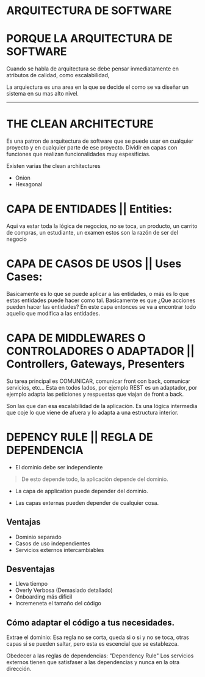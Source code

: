 # ARQUITECTURA DE SOFTWARE 
# PORQUE LA ARQUITECTURA DE SOFTWARE 

Cuando se habla de arquitectura se debe pensar inmediatamente en atributos de calidad, como escalabilidad, 

La arquiectura es una area en la que se decide el como se va diseñar un sistema en su  mas alto nivel. 

---
# THE CLEAN ARCHITECTURE
Es una patron de arquitectura de software que se puede usar en cualquier proyecto y en cualquier parte de ese proyecto. 
Dividir en capas con funciones que realizan funcionalidades muy espesificias.

Existen varias the clean architectures 
- Onion
- Hexagonal


# CAPA DE ENTIDADES || Entities: 
Aqui va estar toda la lógica de negocios, no se toca, un producto, un carrito de compras, un estudiante, un examen estos son la razón de ser del negocio  


# CAPA DE CASOS DE USOS || Uses Cases:
Basicamente es lo que se puede aplicar a las entidades, o más es lo que estas entidades puede hacer como tal. Basicamente es que ¿Que acciones pueden hacer las entidades? En este capa entonces se va a encontrar todo aquello que modifica a las entidades.


# CAPA DE MIDDLEWARES O CONTROLADORES O ADAPTADOR || Controllers, Gateways, Presenters

Su tarea principal es COMUNICAR, comunicar front con back, comunicar servicios, etc...
Esta en todos lados, por ejemplo REST es un adaptador, por ejemplo adapta las peticiones y respuestas que viajan de front a back. 

Son las que dan esa escalabilidad de la aplicación. Es una lógica intermedia que coje lo que viene de afuera y lo adapta a una estructura interior. 

# DEPENCY RULE || REGLA DE DEPENDENCIA
- El dominio debe ser independiente
> De esto depende todo, la aplicación depende del dominio. 
- La capa de application puede depender del dominio.
>
- Las capas externas pueden depender de cualquier cosa.
>

## Ventajas
- Dominio separado
- Casos de uso independientes
- Servicios externos intercambiables 

## Desventajas
- Lleva tiempo
- Overly Verbosa (Demasiado detallado)
- Onboarding más dificil
- Incremeneta el tamaño del código 

## Cómo adaptar el código a tus necesidades.

Extrae el dominio: Esa regla no se corta, queda si o si y no se toca, otras capas si se pueden saltar, pero esta es escencial que se establezca. 

Obedecer a las reglas de dependencias: "Dependency Rule" 
Los servicios externos tienen que satisfaser a las dependencias y nunca en la otra dirección. 




